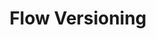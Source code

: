 ---
slug: flow-versioning
version: v1.357.0
title: Flow Versioning
tags: ['Flow Editor', 'Script Editor', 'App Editor']
image: ./deployment_history.png
description: Flows now have versions just like scripts and apps.
features:
  [
    'Versions for flows.',
    'Redeploy Scripts, Flows, Apps from past version.',
    'Fork Scripts, Flows, Apps from past version.',
    'Deployment message for Scripts and Flows.',
  ]
docs: /docs/core_concepts/draft_and_deploy#deployed-version
---